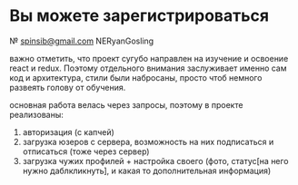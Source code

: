 # Вы можете зарегистрироваться
№ spinsib@gmail.com
NERyanGosling

важно отметить, что проект сугубо направлен на изучение и освоение react и redux.
Поэтому отдельного внимания заслуживает именно сам код и архитектура, стили были набросаны, просто чтоб немного развеять голову от обучения.

основная работа велась через запросы, поэтому в проекте реализованы:
1) авторизация (с капчей)
2) загрузка юзеров с сервера, возможность на них подписаться и отписаться (тоже через сервер)
3) загрузка чужих профилей + настройка своего (фото, статус[на него нужно даблкликнуть], и какая то дополнительная информация)
